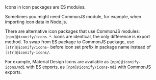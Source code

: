 Icons in icon packages are ES modules.

Sometimes you might need CommonJS module, for example, when importing icon data in Node.js.

There are alternative icon packages that use CommonJS modules: `[npm]@iconify/icons-*`. Icons are identical, the only difference is export method. To swap from ES package to CommonJS package, use `[str]@iconify/icons-` before icon set prefix in package name instead of `[str]@iconify-icons/`.

For example, Material Design Icons are available as `[npm]@iconify-icons/mdi` with ES exports, as `[npm]@iconify/icons-mdi` with CommonJS exports.
